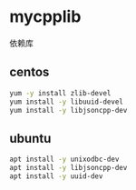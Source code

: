 # mycpplib

依赖库

## centos

```bash
yum -y install zlib-devel
yum install -y libuuid-devel
yum install -y libjsoncpp-dev
```

## ubuntu
```bash
apt install -y unixodbc-dev
apt install -y libjsoncpp-dev
apt install -y uuid-dev
```
